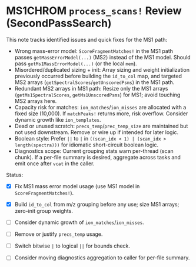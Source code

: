 # MS1CHROM `process_scans!` Review (SecondPassSearch)

This note tracks identified issues and quick fixes for the MS1 path:

- Wrong mass-error model: `ScoreFragmentMatches!` in the MS1 path passes `getMassErrorModel(...)` (MS2) instead of the MS1 model. Should pass `getMs1MassErrorModel(...)` (or the local `mem`).
- Misordered/duplicated sizing + init: Array sizing and weight initialization previously occurred before building the `id_to_col` map, and targeted MS2 arrays (`getSpectralScores`/`getUnscoredPsms`) in the MS1 path.
- Redundant MS2 arrays in MS1 path: Resize only the MS1 arrays (`getMs1SpectralScores`, `getMs1UnscoredPsms`) for MS1; avoid touching MS2 arrays here.
- Capacity risk for matches: `ion_matches`/`ion_misses` are allocated with a fixed size (10,000). If `matchPeaks!` returns more, risk overflow. Consider dynamic growth like `ion_templates`.
- Dead or unused scratch: `precs_temp`/`prec_temp_size` are maintained but not used downstream. Remove or wire up if intended for later logic.
- Boolean style: Prefer `||` to `|` in `((scan_idx < 1) | (scan_idx > length(spectra)))` for idiomatic short-circuit boolean logic.
- Diagnostics scope: Current grouping stats warn per-thread (scan chunk). If a per-file summary is desired, aggregate across tasks and emit once after `vcat` in the caller.

Status:
- [x] Fix MS1 mass error model usage (use MS1 model in `ScoreFragmentMatches!`).
- [x] Build `id_to_col` from m/z grouping before any use; size MS1 arrays; zero-init group weights.
- [ ] Consider dynamic growth of `ion_matches`/`ion_misses`.
- [ ] Remove or justify `precs_temp` usage.
- [ ] Switch bitwise `|` to logical `||` for bounds check.
- [ ] Consider moving diagnostics aggregation to caller for per-file summary.

